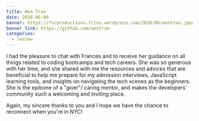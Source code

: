 ```yaml
---
title: Wen Tran
date: 2016-06-06
banner: https://fvcproductions.files.wordpress.com/2016/06/wentran.jpeg
banner_link: https://github.com/wentran
categories:
  - review
---
```


I had the pleasure to chat with Frances and to receive her guidance on all things related to coding bootcamps and tech careers. She was so generous with her time, and she shared with me the resources and advices that are beneficial to help me prepare for my admission interviews, JavaScript learning tools, and insights on navigating the tech scenes as the beginners. She is the epitome of a "giver"/ caring mentor, and makes the developers' community such a welcoming and inviting place.

Again, my sincere thanks to you and I hope we have the chance to reconnect when you're in NYC!

